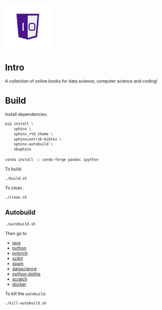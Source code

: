 ![One-Off Coder Logo](../logo.png "One-Off Coder")

# Intro

A collection of online books for data science, computer science and coding!

# Build

Install dependencies.

```bash
pip install \
    sphinx \
    sphinx_rtd_theme \
    sphinxcontrib-bibtex \
    sphinx-autobuild \
    nbsphinx

conda install -c conda-forge pandoc ipython
```

To build.

```bash
./build.sh
```

To clean.

```bash
./clean.sh
```

## Autobuild

```bash
./autobuild.sh
```

Then go to 
* [java](http://localhost:8000)
* [python](http://localhost:8001)
* [pytorch](http://localhost:8002)
* [scikit](http://localhost:8003)
* [spark](http://localhost:8004)
* [datascience](http://localhost:8005)
* [python-dothis](http://localhost:8006)
* [scratch](http://localhost:8007)
* [docker](http://localhost:8008)

To kill the `autobuild`.

```bash
./kill-autobuild.sh
```